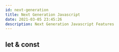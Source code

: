 ```yaml
---
id: next-generation
title: Next Generation Javascript
date: 2021-03-05 23:45:26
description: Next Generation Javascript Features
---
```


## let & const
